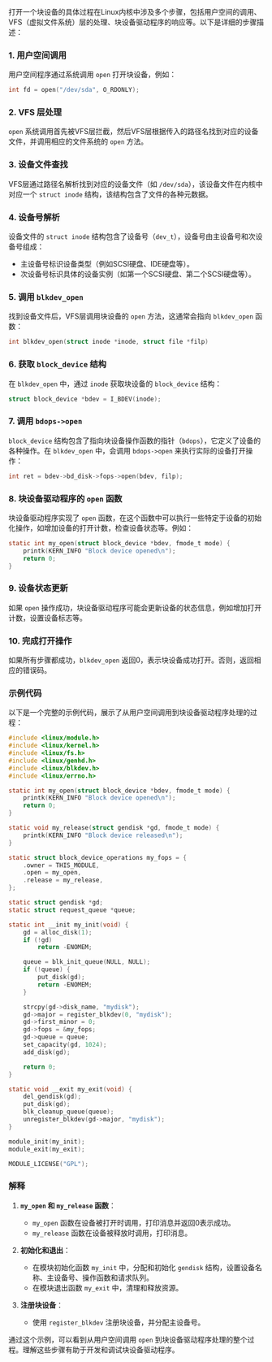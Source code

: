 打开一个块设备的具体过程在Linux内核中涉及多个步骤，包括用户空间的调用、VFS（虚拟文件系统）层的处理、块设备驱动程序的响应等。以下是详细的步骤描述：

### 1. 用户空间调用

用户空间程序通过系统调用 `open` 打开块设备，例如：

```c
int fd = open("/dev/sda", O_RDONLY);
```

### 2. VFS 层处理

`open` 系统调用首先被VFS层拦截，然后VFS层根据传入的路径名找到对应的设备文件，并调用相应的文件系统的 `open` 方法。

### 3. 设备文件查找

VFS层通过路径名解析找到对应的设备文件（如 `/dev/sda`），该设备文件在内核中对应一个 `struct inode` 结构，该结构包含了文件的各种元数据。

### 4. 设备号解析

设备文件的 `struct inode` 结构包含了设备号（`dev_t`），设备号由主设备号和次设备号组成：
- 主设备号标识设备类型（例如SCSI硬盘、IDE硬盘等）。
- 次设备号标识具体的设备实例（如第一个SCSI硬盘、第二个SCSI硬盘等）。

### 5. 调用 `blkdev_open`

找到设备文件后，VFS层调用块设备的 `open` 方法，这通常会指向 `blkdev_open` 函数：

```c
int blkdev_open(struct inode *inode, struct file *filp)
```

### 6. 获取 `block_device` 结构

在 `blkdev_open` 中，通过 `inode` 获取块设备的 `block_device` 结构：

```c
struct block_device *bdev = I_BDEV(inode);
```

### 7. 调用 `bdops->open`

`block_device` 结构包含了指向块设备操作函数的指针（`bdops`），它定义了设备的各种操作。在 `blkdev_open` 中，会调用 `bdops->open` 来执行实际的设备打开操作：

```c
int ret = bdev->bd_disk->fops->open(bdev, filp);
```

### 8. 块设备驱动程序的 `open` 函数

块设备驱动程序实现了 `open` 函数，在这个函数中可以执行一些特定于设备的初始化操作，如增加设备的打开计数，检查设备状态等。例如：

```c
static int my_open(struct block_device *bdev, fmode_t mode) {
    printk(KERN_INFO "Block device opened\n");
    return 0;
}
```

### 9. 设备状态更新

如果 `open` 操作成功，块设备驱动程序可能会更新设备的状态信息，例如增加打开计数，设置设备标志等。

### 10. 完成打开操作

如果所有步骤都成功，`blkdev_open` 返回0，表示块设备成功打开。否则，返回相应的错误码。

### 示例代码

以下是一个完整的示例代码，展示了从用户空间调用到块设备驱动程序处理的过程：

```c
#include <linux/module.h>
#include <linux/kernel.h>
#include <linux/fs.h>
#include <linux/genhd.h>
#include <linux/blkdev.h>
#include <linux/errno.h>

static int my_open(struct block_device *bdev, fmode_t mode) {
    printk(KERN_INFO "Block device opened\n");
    return 0;
}

static void my_release(struct gendisk *gd, fmode_t mode) {
    printk(KERN_INFO "Block device released\n");
}

static struct block_device_operations my_fops = {
    .owner = THIS_MODULE,
    .open = my_open,
    .release = my_release,
};

static struct gendisk *gd;
static struct request_queue *queue;

static int __init my_init(void) {
    gd = alloc_disk(1);
    if (!gd)
        return -ENOMEM;

    queue = blk_init_queue(NULL, NULL);
    if (!queue) {
        put_disk(gd);
        return -ENOMEM;
    }

    strcpy(gd->disk_name, "mydisk");
    gd->major = register_blkdev(0, "mydisk");
    gd->first_minor = 0;
    gd->fops = &my_fops;
    gd->queue = queue;
    set_capacity(gd, 1024);
    add_disk(gd);

    return 0;
}

static void __exit my_exit(void) {
    del_gendisk(gd);
    put_disk(gd);
    blk_cleanup_queue(queue);
    unregister_blkdev(gd->major, "mydisk");
}

module_init(my_init);
module_exit(my_exit);

MODULE_LICENSE("GPL");
```

### 解释

1. **`my_open` 和 `my_release` 函数**：
    - `my_open` 函数在设备被打开时调用，打印消息并返回0表示成功。
    - `my_release` 函数在设备被释放时调用，打印消息。

2. **初始化和退出**：
    - 在模块初始化函数 `my_init` 中，分配和初始化 `gendisk` 结构，设置设备名称、主设备号、操作函数和请求队列。
    - 在模块退出函数 `my_exit` 中，清理和释放资源。

3. **注册块设备**：
    - 使用 `register_blkdev` 注册块设备，并分配主设备号。

通过这个示例，可以看到从用户空间调用 `open` 到块设备驱动程序处理的整个过程。理解这些步骤有助于开发和调试块设备驱动程序。